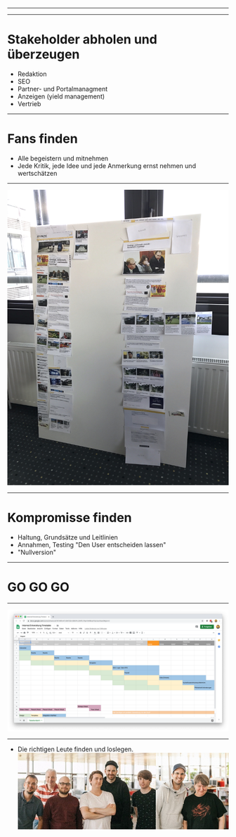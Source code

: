 <!-- .slide: data-background="assets/rainy-day.jpg" -->

---
<!-- .slide: data-background="assets/rainy-day-sketch-all.jpg" -->

---

# Stakeholder abholen und überzeugen

* Redaktion<!-- .element: class="fragment" -->
* SEO<!-- .element: class="fragment" -->
* Partner- und Portalmanagment<!-- .element: class="fragment" -->
* Anzeigen (yield management)<!-- .element: class="fragment" -->
* Vertrieb<!-- .element: class="fragment" -->

---

# Fans finden

- Alle begeistern und mitnehmen<!-- .element: class="fragment" -->
- Jede Kritik, jede Idee und jede Anmerkung ernst nehmen und wertschätzen<!-- .element: class="fragment" -->

---

![Workshop](assets/workshops.jpg)

---

# Kompromisse finden

* Haltung, Grundsätze und Leitlinien
* Annahmen, Testing "Den User entscheiden lassen"
* "Nullversion"

---

# GO GO GO

---

![Timetable](assets/timetable.png)

---

- Die richtigen Leute finden und loslegen.
![Team](assets/team.jpg)


